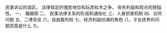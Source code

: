 民事诉讼的误区。
法律规定的强势地位和玩弄权术之争。
丧失利益和观点的狭隘性。
一、 婚姻观
二、 民事法律关系的形成和通俗化
三、人身损害机制
四、合同问题
五、二律背反
六、自由裁判权
七、经济利益扮演的角色
八、子女抚养的问题究竟是什么
九、 
